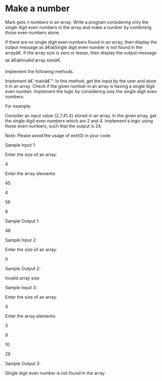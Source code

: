 # Make a number

Mark gets n numbers in an array. Write a program considering only the single digit even numbers in the array and make a number by combining those even numbers alone.

If there are no single digit even numbers found in an array, then display the output message as â€œSingle digit even number is not found in the arrayâ€. If the array size is zero or lesser, then display the output message as â€œInvalid array sizeâ€.

Implement the following methods.

Implement â€˜mainâ€™: In this method, get the input by the user and store it in an array. Check if the given number in an array is having a single digit even number. Implement the logic by considering only the single digit even numbers.

For example:

Consider an input value {2,7,41,4} stored in an array. In the given array, get the single digit even numbers which are 2 and 4. Implement a logic using these even numbers, such that the output is 24.

Note: Please avoid the usage of exit(0) in your code.  

Sample Input 1:

Enter the size of an array:

4

Enter the array elements:

45

4

56

8

Sample Output 1:

48

 

Sample Input 2:

Enter the size of an array:

0

Sample Output 2:

Invalid array size

Sample Input 3:

Enter the size of an array:

4

Enter the array elements:

3

9

10

29

Sample Output 3:

Single digit even number is not found in the array
